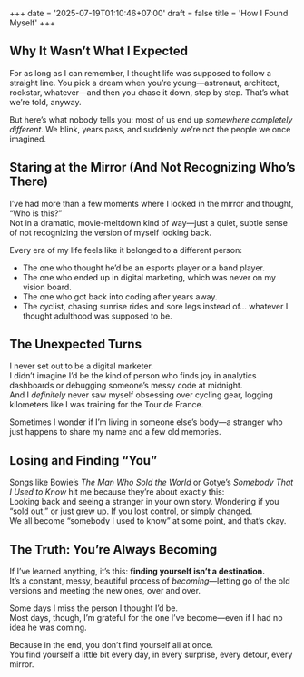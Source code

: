 +++
date = '2025-07-19T01:10:46+07:00'
draft = false
title = 'How I Found Myself'
+++


## Why It Wasn’t What I Expected

For as long as I can remember, I thought life was supposed to follow a straight line. You pick a dream when you’re young—astronaut, architect, rockstar, whatever—and then you chase it down, step by step. That’s what we’re told, anyway.

But here’s what nobody tells you: most of us end up *somewhere completely different*. We blink, years pass, and suddenly we’re not the people we once imagined.

## Staring at the Mirror (And Not Recognizing Who’s There)

I’ve had more than a few moments where I looked in the mirror and thought, “Who is this?”  
Not in a dramatic, movie-meltdown kind of way—just a quiet, subtle sense of not recognizing the version of myself looking back.

Every era of my life feels like it belonged to a different person:
- The one who thought he’d be an esports player or a band player.
- The one who ended up in digital marketing, which was never on my vision board.
- The one who got back into coding after years away.
- The cyclist, chasing sunrise rides and sore legs instead of… whatever I thought adulthood was supposed to be.

## The Unexpected Turns

I never set out to be a digital marketer.  
I didn’t imagine I’d be the kind of person who finds joy in analytics dashboards or debugging someone’s messy code at midnight.  
And I *definitely* never saw myself obsessing over cycling gear, logging kilometers like I was training for the Tour de France.

Sometimes I wonder if I’m living in someone else’s body—a stranger who just happens to share my name and a few old memories.

## Losing and Finding “You”

Songs like Bowie’s *The Man Who Sold the World* or Gotye’s *Somebody That I Used to Know* hit me because they’re about exactly this:  
Looking back and seeing a stranger in your own story. Wondering if you “sold out,” or just grew up. If you lost control, or simply changed.  
We all become “somebody I used to know” at some point, and that’s okay.

## The Truth: You’re Always Becoming

If I’ve learned anything, it’s this: **finding yourself isn’t a destination.**  
It’s a constant, messy, beautiful process of *becoming*—letting go of the old versions and meeting the new ones, over and over.

Some days I miss the person I thought I’d be.  
Most days, though, I’m grateful for the one I’ve become—even if I had no idea he was coming.

Because in the end, you don’t find yourself all at once.  
You find yourself a little bit every day, in every surprise, every detour, every mirror.
